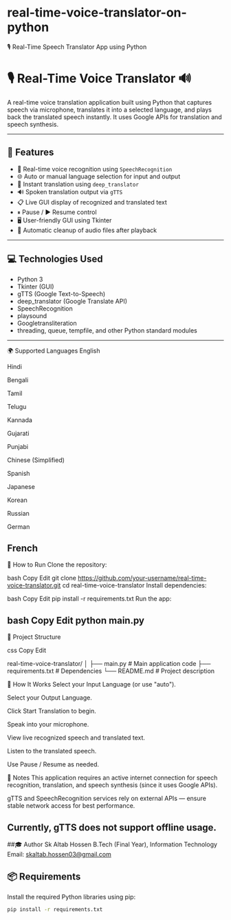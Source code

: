 # real-time-voice-translator-on-python
🎙 Real-Time Speech Translator App using Python
 # 🎙️ Real-Time Voice Translator 🔊

A real-time voice translation application built using Python that captures speech via microphone, translates it into a selected language, and plays back the translated speech instantly. It uses Google APIs for translation and speech synthesis.

---

## 🧠 Features

- 🎤 Real-time voice recognition using `SpeechRecognition`
- 🌐 Auto or manual language selection for input and output
- 🔄 Instant translation using `deep_translator`
- 🔊 Spoken translation output via `gTTS`
- 📋 Live GUI display of recognized and translated text
- ⏸ Pause / ▶ Resume control
- 🖥️ User-friendly GUI using Tkinter
- 🧹 Automatic cleanup of audio files after playback

---

## 💻 Technologies Used

- Python 3
- Tkinter (GUI)
- gTTS (Google Text-to-Speech)
- deep_translator (Google Translate API)
- SpeechRecognition
- playsound
- Googletransliteration
- threading, queue, tempfile, and other Python standard modules

---

🌍 Supported Languages
English

Hindi

Bengali

Tamil

Telugu

Kannada

Gujarati

Punjabi

Chinese (Simplified)

Spanish

Japanese

Korean

Russian

German

French
---

🚀 How to Run
Clone the repository:

bash
Copy
Edit
git clone https://github.com/your-username/real-time-voice-translator.git
cd real-time-voice-translator
Install dependencies:

bash
Copy
Edit
pip install -r requirements.txt
Run the app:

bash
Copy
Edit
python main.py
---

📁 Project Structure

css
Copy
Edit

real-time-voice-translator/
│
├── main.py              # Main application code
├── requirements.txt     # Dependencies
└── README.md            # Project description

🧪 How It Works
Select your Input Language (or use "auto").

Select your Output Language.

Click Start Translation to begin.

Speak into your microphone.

View live recognized speech and translated text.

Listen to the translated speech.

Use Pause / Resume as needed.

📌 Notes
This application requires an active internet connection for speech recognition, translation, and speech synthesis (since it uses Google APIs).

gTTS and SpeechRecognition services rely on external APIs — ensure stable network access for best performance.

Currently, gTTS does not support offline usage.
---
##🎓 Author
Sk Altab Hossen
B.Tech (Final Year), Information Technology
Email: skaltab.hossen03@gmail.com

## 📦 Requirements

Install the required Python libraries using pip:

```bash
pip install -r requirements.txt


